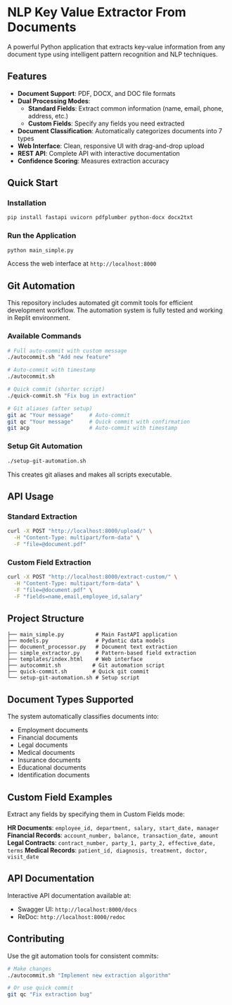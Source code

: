 # NLP Key Value Extractor From Documents

A powerful Python application that extracts key-value information from any document type using intelligent pattern recognition and NLP techniques.

## Features

- **Document Support**: PDF, DOCX, and DOC file formats
- **Dual Processing Modes**:
  - **Standard Fields**: Extract common information (name, email, phone, address, etc.)
  - **Custom Fields**: Specify any fields you need extracted
- **Document Classification**: Automatically categorizes documents into 7 types
- **Web Interface**: Clean, responsive UI with drag-and-drop upload
- **REST API**: Complete API with interactive documentation
- **Confidence Scoring**: Measures extraction accuracy

## Quick Start

### Installation
```bash
pip install fastapi uvicorn pdfplumber python-docx docx2txt
```

### Run the Application
```bash
python main_simple.py
```

Access the web interface at `http://localhost:8000`

## Git Automation

This repository includes automated git commit tools for efficient development workflow. The automation system is fully tested and working in Replit environment.

### Available Commands

```bash
# Full auto-commit with custom message
./autocommit.sh "Add new feature"

# Auto-commit with timestamp
./autocommit.sh

# Quick commit (shorter script)
./quick-commit.sh "Fix bug in extraction"

# Git aliases (after setup)
git ac "Your message"     # Auto-commit
git qc "Your message"     # Quick commit with confirmation
git acp                   # Auto-commit with timestamp
```

### Setup Git Automation
```bash
./setup-git-automation.sh
```

This creates git aliases and makes all scripts executable.

## API Usage

### Standard Extraction
```bash
curl -X POST "http://localhost:8000/upload/" \
  -H "Content-Type: multipart/form-data" \
  -F "file=@document.pdf"
```

### Custom Field Extraction
```bash
curl -X POST "http://localhost:8000/extract-custom/" \
  -H "Content-Type: multipart/form-data" \
  -F "file=@document.pdf" \
  -F "fields=name,email,employee_id,salary"
```

## Project Structure

```
├── main_simple.py          # Main FastAPI application
├── models.py               # Pydantic data models
├── document_processor.py   # Document text extraction
├── simple_extractor.py     # Pattern-based field extraction
├── templates/index.html    # Web interface
├── autocommit.sh          # Git automation script
├── quick-commit.sh        # Quick git commit
└── setup-git-automation.sh # Setup script
```

## Document Types Supported

The system automatically classifies documents into:
- Employment documents
- Financial documents  
- Legal documents
- Medical documents
- Insurance documents
- Educational documents
- Identification documents

## Custom Field Examples

Extract any fields by specifying them in Custom Fields mode:

**HR Documents**: `employee_id, department, salary, start_date, manager`
**Financial Records**: `account_number, balance, transaction_date, amount`
**Legal Contracts**: `contract_number, party_1, party_2, effective_date, terms`
**Medical Records**: `patient_id, diagnosis, treatment, doctor, visit_date`

## API Documentation

Interactive API documentation available at:
- Swagger UI: `http://localhost:8000/docs`
- ReDoc: `http://localhost:8000/redoc`

## Contributing

Use the git automation tools for consistent commits:

```bash
# Make changes
./autocommit.sh "Implement new extraction algorithm"

# Or use quick commit
git qc "Fix extraction bug"
```